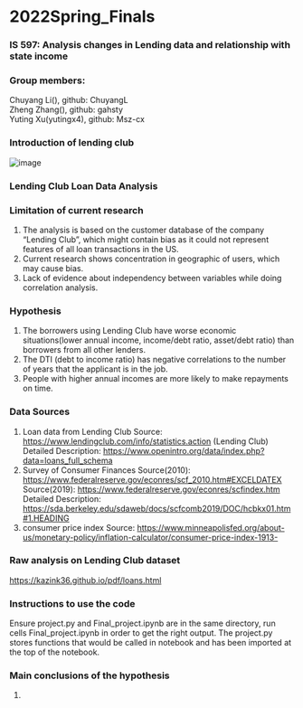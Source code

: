 # 2022Spring_Finals
### IS 597: Analysis changes in Lending data and relationship with state income
### Group members: 
Chuyang Li(), github: ChuyangL  
Zheng Zhang(), github: gahsty   
Yuting Xu(yutingx4), github: Msz-cx  

### Introduction of lending club
![image](https://user-images.githubusercontent.com/54805284/166623043-b7d1802a-7600-40db-8a57-bcdd6c17012a.png)

### Lending Club Loan Data Analysis


### Limitation of current research
1. The analysis is based on the customer database of the company “Lending Club”, which might contain bias as it could not represent features of all loan transactions in the US. 
2. Current research shows concentration in geographic of users, which may cause bias.
3. Lack of evidence about independency between variables while doing correlation analysis.

### Hypothesis
1. The borrowers using Lending Club have worse economic situations(lower annual income, income/debt ratio, asset/debt ratio) than borrowers from all other lenders.
2. The DTI (debt to income ratio) has negative correlations to the number of years that the applicant is in the job.
3. People with higher annual incomes are more likely to make repayments on time.

### Data Sources
1. Loan data from Lending Club
Source: https://www.lendingclub.com/info/statistics.action (Lending Club)
Detailed Description: https://www.openintro.org/data/index.php?data=loans_full_schema
2. Survey of Consumer Finances
Source(2010): https://www.federalreserve.gov/econres/scf_2010.htm#EXCELDATEX
Source(2019): https://www.federalreserve.gov/econres/scfindex.htm
Detailed Description: https://sda.berkeley.edu/sdaweb/docs/scfcomb2019/DOC/hcbkx01.htm#1.HEADING
3. consumer price index
Source: https://www.minneapolisfed.org/about-us/monetary-policy/inflation-calculator/consumer-price-index-1913-

### Raw analysis on Lending Club dataset
https://kazink36.github.io/pdf/loans.html

### Instructions to use the code
Ensure project.py and Final_project.ipynb are in the same directory, run cells Final_project.ipynb in order to get the right output. The project.py stores functions that would be called in notebook and has been imported at the top of the notebook. 

### Main conclusions of the hypothesis
1. 
